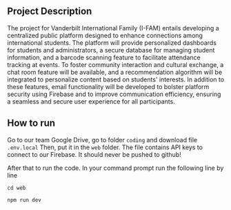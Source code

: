 
## Project Description
The project for Vanderbilt International Family (I-FAM) entails developing a centralized public platform designed to enhance connections among international students. The platform will provide personalized dashboards for students and administrators, a secure database for managing student information, and a barcode scanning feature to facilitate attendance tracking at events. To foster community interaction and cultural exchange, a chat room feature will be available, and a recommendation algorithm will be integrated to personalize content based on students' interests. In addition to these features, email functionality will be developed to bolster platform security using Firebase and to improve communication efficiency, ensuring a seamless and secure user experience for all participants.


## How to run
Go to our team Google Drive, go to folder `coding` and download file `.env.local`
Then, put it in the `web` folder. The file contains API keys to connect to our Firebase. It should never be pushed to github!

After that to run the code. In your command prompt run the following line by line
```
cd web

npm run dev
```